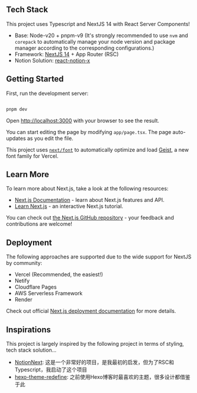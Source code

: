 ## Tech Stack

This project uses Typescript and NextJS 14 with React Server Components!

- Base: Node-v20 + pnpm-v9 (It's strongly recommended to use `nvm` and `corepack` to automatically manage your node version and package manager according to the corresponding configurations.)
- Framework: [NextJS 14](https://nextjs.org) + App Router (RSC)
- Notion Solution: [react-notion-x](https://github.com/NotionX/react-notion-x?tab=readme-ov-file)

## Getting Started

First, run the development server:

```bash

pnpm dev

```

Open [http://localhost:3000](http://localhost:3000) with your browser to see the result.

You can start editing the page by modifying `app/page.tsx`. The page auto-updates as you edit the file.

This project uses [`next/font`](https://nextjs.org/docs/app/building-your-application/optimizing/fonts) to automatically optimize and load [Geist](https://vercel.com/font), a new font family for Vercel.

## Learn More

To learn more about Next.js, take a look at the following resources:

- [Next.js Documentation](https://nextjs.org/docs) - learn about Next.js features and API.
- [Learn Next.js](https://nextjs.org/learn) - an interactive Next.js tutorial.

You can check out [the Next.js GitHub repository](https://github.com/vercel/next.js) - your feedback and contributions are welcome!

## Deployment

The following approaches are supported due to the wide support for NextJS by community:

- Vercel (Recommended, the easiest!)
- Netify
- Cloudflare Pages
- AWS Serverless Framework
- Render

Check out official [Next.js deployment documentation](https://nextjs.org/docs/app/building-your-application/deploying) for more details.

## Inspirations

This project is largely inspired by the following project in terms of styling, tech stack solution...

- [NotionNext](https://github.com/tangly1024/NotionNext): 这是一个非常好的项目，是我最初的启发，但为了RSC和Typescript，我启动了这个项目
- [hexo-theme-redefine](https://github.com/EvanNotFound/hexo-theme-redefine): 之前使用Hexo博客时最喜欢的主题，很多设计都借鉴于此
